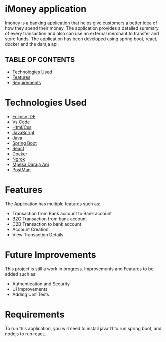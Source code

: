 # iMoney application
Imoney is a banking application that helps give customers a better idea of how they spend their money. The application provides a detailed summary of every transaction and also can use an external merchant to transfer and store funds. The application has been developed using spring boot, react, docker and the daraja api.

## TABLE OF CONTENTS
- [Technologies Used](#technologies-used)
- [Features](#features)
- [Requirements](#requirements)

# Technologies Used
- [Eclipse IDE](https://www.eclipse.org/)
- [Vs Code](https://code.visualstudio.com/)
- [Html/Css](https://www.w3.org/standards/webdesign/htmlcss)
- [JavaScript](https://www.javascript.com/)
- [Java](https://www.java.com/en/)
- [Spring Boot](https://spring.io/)
- [React](https://react.dev/)
- [Docker](https://www.docker.com/)
- [Ngrok](https://ngrok.com/)
- [Mpesa Daraja Api](https://developer.safaricom.co.ke/)
- [PostMan](https://www.postman.com/)

# Features
The Application has multiple features such as:
- Transaction from Bank account to Bank account
- B2C Transaction from bank account
- C2B Transaction to bank account
- Account Creation
- View Transaction Details

# Future Improvements
This project is still a work in progress. Improvements and Features to be added such as:
- Authentication and Security
- UI Improvements
- Adding Unit Tests

# Requirements
To run this application, you will need to install java 11 to run spring boot, and nodejs to run react.
